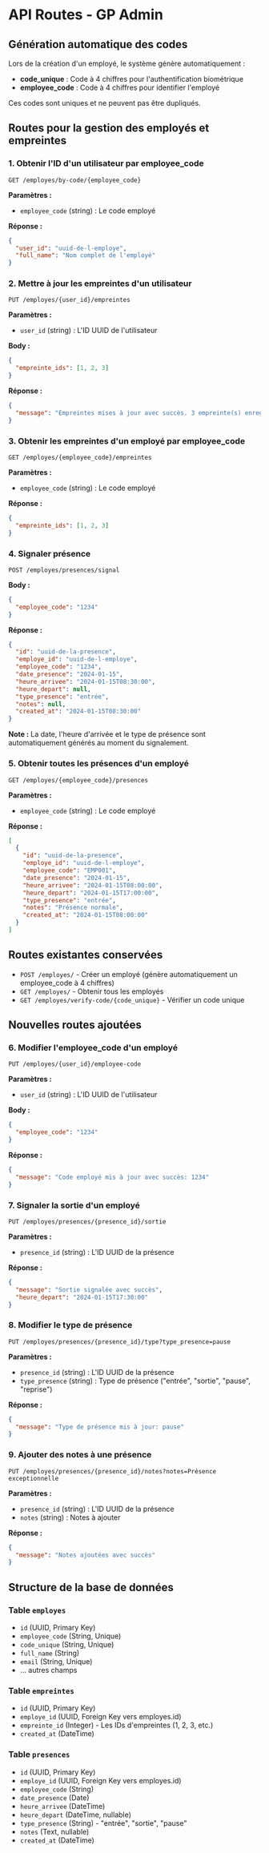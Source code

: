 # API Routes - GP Admin

## Génération automatique des codes

Lors de la création d'un employé, le système génère automatiquement :
- **code_unique** : Code à 4 chiffres pour l'authentification biométrique
- **employee_code** : Code à 4 chiffres pour identifier l'employé

Ces codes sont uniques et ne peuvent pas être dupliqués.

## Routes pour la gestion des employés et empreintes

### 1. Obtenir l'ID d'un utilisateur par employee_code
```
GET /employes/by-code/{employee_code}
```
**Paramètres :**
- `employee_code` (string) : Le code employé

**Réponse :**
```json
{
  "user_id": "uuid-de-l-employe",
  "full_name": "Nom complet de l'employé"
}
```

### 2. Mettre à jour les empreintes d'un utilisateur
```
PUT /employes/{user_id}/empreintes
```
**Paramètres :**
- `user_id` (string) : L'ID UUID de l'utilisateur

**Body :**
```json
{
  "empreinte_ids": [1, 2, 3]
}
```

**Réponse :**
```json
{
  "message": "Empreintes mises à jour avec succès. 3 empreinte(s) enregistrée(s)"
}
```

### 3. Obtenir les empreintes d'un employé par employee_code
```
GET /employes/{employee_code}/empreintes
```
**Paramètres :**
- `employee_code` (string) : Le code employé

**Réponse :**
```json
{
  "empreinte_ids": [1, 2, 3]
}
```

### 4. Signaler présence
```
POST /employes/presences/signal
```
**Body :**
```json
{
  "employee_code": "1234"
}
```

**Réponse :**
```json
{
  "id": "uuid-de-la-presence",
  "employe_id": "uuid-de-l-employe",
  "employee_code": "1234",
  "date_presence": "2024-01-15",
  "heure_arrivee": "2024-01-15T08:30:00",
  "heure_depart": null,
  "type_presence": "entrée",
  "notes": null,
  "created_at": "2024-01-15T08:30:00"
}
```

**Note :** La date, l'heure d'arrivée et le type de présence sont automatiquement générés au moment du signalement.

### 5. Obtenir toutes les présences d'un employé
```
GET /employes/{employee_code}/presences
```
**Paramètres :**
- `employee_code` (string) : Le code employé

**Réponse :**
```json
[
  {
    "id": "uuid-de-la-presence",
    "employe_id": "uuid-de-l-employe",
    "employee_code": "EMP001",
    "date_presence": "2024-01-15",
    "heure_arrivee": "2024-01-15T08:00:00",
    "heure_depart": "2024-01-15T17:00:00",
    "type_presence": "entrée",
    "notes": "Présence normale",
    "created_at": "2024-01-15T08:00:00"
  }
]
```

## Routes existantes conservées

- `POST /employes/` - Créer un employé (génère automatiquement un employee_code à 4 chiffres)
- `GET /employes/` - Obtenir tous les employés
- `GET /employes/verify-code/{code_unique}` - Vérifier un code unique

## Nouvelles routes ajoutées

### 6. Modifier l'employee_code d'un employé
```
PUT /employes/{user_id}/employee-code
```
**Paramètres :**
- `user_id` (string) : L'ID UUID de l'utilisateur

**Body :**
```json
{
  "employee_code": "1234"
}
```

**Réponse :**
```json
{
  "message": "Code employé mis à jour avec succès: 1234"
}
```

### 7. Signaler la sortie d'un employé
```
PUT /employes/presences/{presence_id}/sortie
```
**Paramètres :**
- `presence_id` (string) : L'ID UUID de la présence

**Réponse :**
```json
{
  "message": "Sortie signalée avec succès",
  "heure_depart": "2024-01-15T17:30:00"
}
```

### 8. Modifier le type de présence
```
PUT /employes/presences/{presence_id}/type?type_presence=pause
```
**Paramètres :**
- `presence_id` (string) : L'ID UUID de la présence
- `type_presence` (string) : Type de présence ("entrée", "sortie", "pause", "reprise")

**Réponse :**
```json
{
  "message": "Type de présence mis à jour: pause"
}
```

### 9. Ajouter des notes à une présence
```
PUT /employes/presences/{presence_id}/notes?notes=Présence exceptionnelle
```
**Paramètres :**
- `presence_id` (string) : L'ID UUID de la présence
- `notes` (string) : Notes à ajouter

**Réponse :**
```json
{
  "message": "Notes ajoutées avec succès"
}
```

## Structure de la base de données

### Table `employes`
- `id` (UUID, Primary Key)
- `employee_code` (String, Unique)
- `code_unique` (String, Unique)
- `full_name` (String)
- `email` (String, Unique)
- ... autres champs

### Table `empreintes`
- `id` (UUID, Primary Key)
- `employe_id` (UUID, Foreign Key vers employes.id)
- `empreinte_id` (Integer) - Les IDs d'empreintes (1, 2, 3, etc.)
- `created_at` (DateTime)

### Table `presences`
- `id` (UUID, Primary Key)
- `employe_id` (UUID, Foreign Key vers employes.id)
- `employee_code` (String)
- `date_presence` (Date)
- `heure_arrivee` (DateTime)
- `heure_depart` (DateTime, nullable)
- `type_presence` (String) - "entrée", "sortie", "pause"
- `notes` (Text, nullable)
- `created_at` (DateTime) 